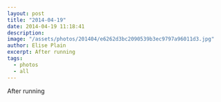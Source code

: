 ```yaml
---
layout: post
title: "2014-04-19"
date: 2014-04-19 11:18:41
description: 
image: "/assets/photos/201404/e6262d3bc2090539b3ec9797a96011d3.jpg"
author: Elise Plain
excerpt: After running
tags: 
  - photos
  - all
---
```


After running
<p></p>
